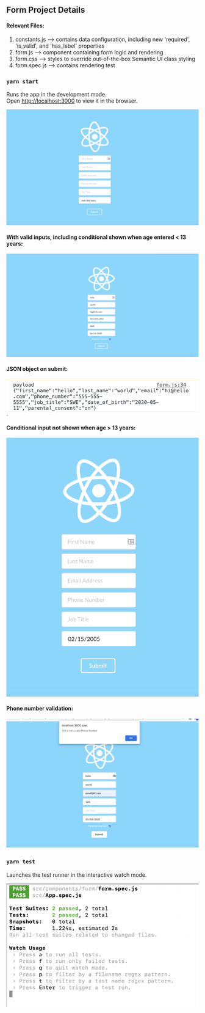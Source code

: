 
## Form Project Details

#### Relevant Files:
1. constants.js --> contains data configuration, including new 'required', 'is_valid', and 'has_label' properties
2. form.js --> component containing form logic and rendering
3. form.css --> styles to override out-of-the-box Semantic UI class styling
4. form.spec.js --> contains rendering test

### `yarn start`

Runs the app in the development mode.<br />
Open [http://localhost:3000](http://localhost:3000) to view it in the browser.

![alt text](public/initial.png)

#### With valid inputs, including conditional shown when age entered < 13 years:
![alt text](public/valid.png)

#### JSON object on submit:
![alt text](public/payload.png)

#### Conditional input not shown when age > 13 years:
![alt text](public/no_parental.png)

#### Phone number validation:
![alt text](public/invalid.png)




### `yarn test`

Launches the test runner in the interactive watch mode.<br />

![alt text](public/tests.png)



